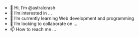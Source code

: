 - 👋 Hi, I’m @astralcrash
- 👀 I’m interested in ...
- 🌱 I’m currently learning Web development and programming
- 💞️ I’m looking to collaborate on ...
- 📫 How to reach me ...

<!---
astralcrash/astralcrash is a ✨ special ✨ repository because its `README.md` (this file) appears on your GitHub profile.
You can click the Preview link to take a look at your changes.
--->
